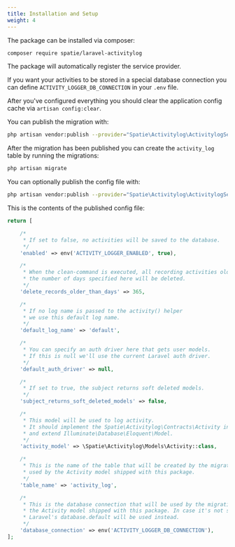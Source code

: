 ```yaml
---
title: Installation and Setup
weight: 4
---
```


The package can be installed via composer:

```bash
composer require spatie/laravel-activitylog
```

The package will automatically register the service provider.

If you want your activities to be stored in a special database connection you can define `ACTIVITY_LOGGER_DB_CONNECTION` in your `.env` file.

After you've configured everything you should clear the application config cache via `artisan config:clear`.

You can publish the migration with:

```bash
php artisan vendor:publish --provider="Spatie\Activitylog\ActivitylogServiceProvider" --tag="activitylog-migrations"
```

After the migration has been published you can create the `activity_log` table by running the migrations:

```bash
php artisan migrate
```

You can optionally publish the config file with:

```bash
php artisan vendor:publish --provider="Spatie\Activitylog\ActivitylogServiceProvider" --tag="activitylog-config"
```

This is the contents of the published config file:

```php
return [

    /*
     * If set to false, no activities will be saved to the database.
     */
    'enabled' => env('ACTIVITY_LOGGER_ENABLED', true),

    /*
     * When the clean-command is executed, all recording activities older than
     * the number of days specified here will be deleted.
     */
    'delete_records_older_than_days' => 365,

    /*
     * If no log name is passed to the activity() helper
     * we use this default log name.
     */
    'default_log_name' => 'default',

    /*
     * You can specify an auth driver here that gets user models.
     * If this is null we'll use the current Laravel auth driver.
     */
    'default_auth_driver' => null,

    /*
     * If set to true, the subject returns soft deleted models.
     */
    'subject_returns_soft_deleted_models' => false,

    /*
     * This model will be used to log activity.
     * It should implement the Spatie\Activitylog\Contracts\Activity interface
     * and extend Illuminate\Database\Eloquent\Model.
     */
    'activity_model' => \Spatie\Activitylog\Models\Activity::class,

    /*
     * This is the name of the table that will be created by the migration and
     * used by the Activity model shipped with this package.
     */
    'table_name' => 'activity_log',

    /*
     * This is the database connection that will be used by the migration and
     * the Activity model shipped with this package. In case it's not set
     * Laravel's database.default will be used instead.
     */
    'database_connection' => env('ACTIVITY_LOGGER_DB_CONNECTION'),
];
```

